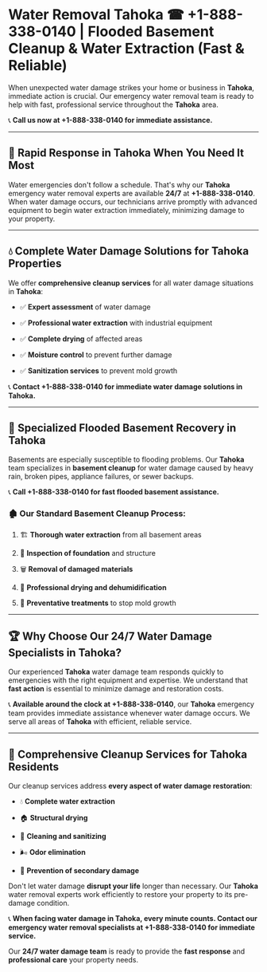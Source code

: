 # Water Removal Tahoka ☎ +1-888-338-0140 | Flooded Basement Cleanup & Water Extraction (Fast & Reliable)

When unexpected water damage strikes your home or business in **Tahoka**, immediate action is crucial. Our emergency water removal team is ready to help with fast, professional service throughout the **Tahoka** area. 

📞 **Call us now at +1-888-338-0140 for immediate assistance.**
---
## 🚀 Rapid Response in Tahoka When You Need It Most
Water emergencies don't follow a schedule. That's why our **Tahoka** emergency water removal experts are available **24/7** at **+1-888-338-0140**. When water damage occurs, our technicians arrive promptly with advanced equipment to begin water extraction immediately, minimizing damage to your property.
---
## 💧 Complete Water Damage Solutions for Tahoka Properties
We offer **comprehensive cleanup services** for all water damage situations in **Tahoka**:
- ✅ **Expert assessment** of water damage  
- ✅ **Professional water extraction** with industrial equipment  
- ✅ **Complete drying** of affected areas  
- ✅ **Moisture control** to prevent further damage  
- ✅ **Sanitization services** to prevent mold growth  
📞 **Contact +1-888-338-0140 for immediate water damage solutions in Tahoka.**
---
## 🌊 Specialized Flooded Basement Recovery in Tahoka
Basements are especially susceptible to flooding problems. Our **Tahoka** team specializes in **basement cleanup** for water damage caused by heavy rain, broken pipes, appliance failures, or sewer backups. 
📞 **Call +1-888-338-0140 for fast flooded basement assistance.**
### 🏚️ Our Standard Basement Cleanup Process:
1. 🏗️ **Thorough water extraction** from all basement areas  
2. 🔎 **Inspection of foundation** and structure  
3. 🗑️ **Removal of damaged materials**  
4. 💨 **Professional drying and dehumidification**  
5. 🚫 **Preventative treatments** to stop mold growth  
---
## 🏆 Why Choose Our 24/7 Water Damage Specialists in Tahoka?
Our experienced **Tahoka** water damage team responds quickly to emergencies with the right equipment and expertise. We understand that **fast action** is essential to minimize damage and restoration costs.
📞 **Available around the clock at +1-888-338-0140**, our **Tahoka** emergency team provides immediate assistance whenever water damage occurs. We serve all areas of **Tahoka** with efficient, reliable service.
---
## 🧹 Comprehensive Cleanup Services for Tahoka Residents
Our cleanup services address **every aspect of water damage restoration**:
- 💧 **Complete water extraction**  
- 🏠 **Structural drying**  
- 🧼 **Cleaning and sanitizing**  
- 🌬️ **Odor elimination**  
- 🚫 **Prevention of secondary damage**  
Don't let water damage **disrupt your life** longer than necessary. Our **Tahoka** water removal experts work efficiently to restore your property to its pre-damage condition.
📞 **When facing water damage in Tahoka, every minute counts. Contact our emergency water removal specialists at +1-888-338-0140 for immediate service.**
Our **24/7 water damage team** is ready to provide the **fast response** and **professional care** your property needs.
